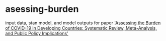 # asessing-burden
input data, stan model, and model outputs for paper ['Assessing the Burden of COVID-19 in Developing  Countries: Systematic Review, Meta-Analysis, and  Public Policy Implications'](https://www.medrxiv.org/content/10.1101/2021.09.29.21264325v1)
